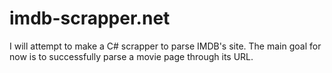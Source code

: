 # imdb-scrapper.net
I will attempt to make a C# scrapper to parse IMDB's site. The main goal for now is to successfully parse a movie page through its URL.
